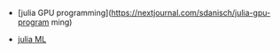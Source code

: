 * [julia GPU programming](https://nextjournal.com/sdanisch/julia-gpu-program    ming)

* [julia ML](https://julialang.org/blog/2018/12/ml-language-compiler)

